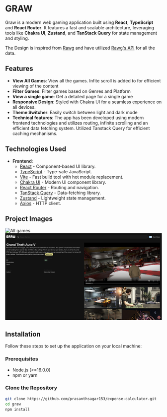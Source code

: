 # GRAW 

Graw is a modern web gaming application built using **React**, **TypeScript** and **React Router**. It features a fast and scalable architecture, leveraging tools like **Chakra UI**, **Zustand**, and **TanStack Query** for state management and styling.

The Design is inspired from [Rawg](https://rawg.io/) and have utilized [Rawg's API]('https://rawg.io/apidocs) for all the data.

## Features  

- **View All Games**: View all the games. Infite scroll is added to for efficient viewing of the content
- **Filter Games**: Filter games based on Genres and Platform
- **View a single game**: Get a detailed page for a single game
- **Responsive Design**: Styled with Chakra UI for a seamless experience on all devices.
- **Theme Switcher**: Easily switch between light and dark mode
- **Technical features**: The app has been developed using modern frontend technologies and utilizes routing, infinite scrolling and an efficient data fetching system. Utilized Tanstack Query for efficient caching mechanisms.

## Technologies Used

- **Frontend**:
  - [React](https://reactjs.org/) - Component-based UI library.
  - [TypeScript](https://www.typescriptlang.org/) - Type-safe JavaScript.
  - [Vite](https://vitejs.dev/) - Fast build tool with hot module replacement.
  - [Chakra UI](https://chakra-ui.com/) - Modern UI component library.
  - [React Router](https://reactrouter.com/) - Routing and navigation.
  - [TanStack Query](https://tanstack.com/query) - Data-fetching library.
  - [Zustand](https://zustand.pmnd.rs/) - Lightweight state management.
  - [Axios](https://axios-http.com/) - HTTP client.

## Project Images
  ![All games](https://github.com/prasanthsagar153/graw/blob/master/src/assets/projectImages/allGames.png)
  ![Simgle game](https://github.com/prasanthsagar153/graw/blob/master/src/assets/projectImages/singleGame.png)

## Installation  

Follow these steps to set up the application on your local machine:  

### Prerequisites  

- Node.js (>=16.0.0)  
- npm or yarn  

### Clone the Repository  

```bash  
git clone https://github.com/prasanthsagar153/expense-calculator.git  
cd graw
npm install
